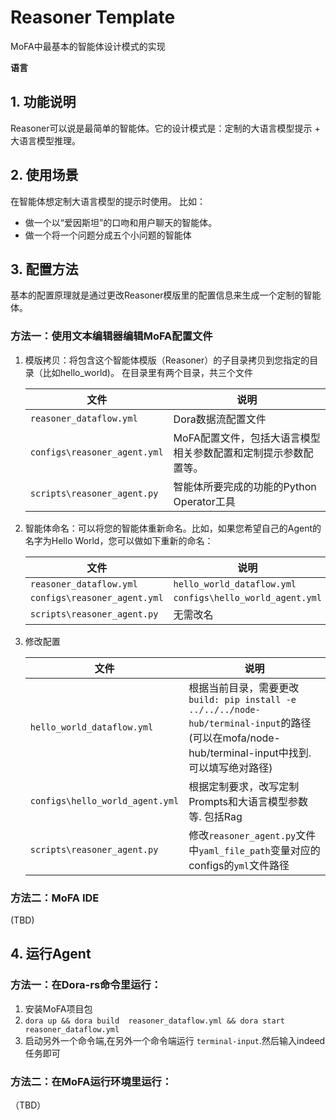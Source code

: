 # Reasoner Template  

MoFA中最基本的智能体设计模式的实现

**语言**


## 1. 功能说明

Reasoner可以说是最简单的智能体。它的设计模式是：定制的大语言模型提示 + 大语言模型推理。

## 2. 使用场景

在智能体想定制大语言模型的提示时使用。
比如：

- 做一个以“爱因斯坦”的口吻和用户聊天的智能体。
- 做一个将一个问题分成五个小问题的智能体


## 3. 配置方法

基本的配置原理就是通过更改Reasoner模版里的配置信息来生成一个定制的智能体。

### 方法一：使用文本编辑器编辑MoFA配置文件

1. 模版拷贝：将包含这个智能体模版（Reasoner）的子目录拷贝到您指定的目录（比如hello_world)。 在目录里有两个目录，共三个文件

   | 文件                         | 说明                                                         |
   | ---------------------------- | ------------------------------------------------------------ |
   | `reasoner_dataflow.yml`      | Dora数据流配置文件                                           |
   | `configs\reasoner_agent.yml` | MoFA配置文件，包括大语言模型相关参数配置和定制提示参数配置等。 |
   | `scripts\reasoner_agent.py`  | 智能体所要完成的功能的Python Operator工具                    |

2. 智能体命名：可以将您的智能体重新命名。比如，如果您希望自己的Agent的名字为Hello World，您可以做如下重新的命名：

   | 文件                         | 说明                            |
   | ---------------------------- | ------------------------------- |
   | `reasoner_dataflow.yml`      | `hello_world_dataflow.yml`      |
   | `configs\reasoner_agent.yml` | `configs\hello_world_agent.yml` |
   | `scripts\reasoner_agent.py`  | 无需改名                        |

   

3. 修改配置

   

   | 文件                            | 说明                                                         |
   | ------------------------------- | ------------------------------------------------------------ |
   | `hello_world_dataflow.yml`      | 根据当前目录，需要更改`build: pip install -e ../../../node-hub/terminal-input`的路径(可以在mofa/node-hub/terminal-input中找到. 可以填写绝对路径) |
   | `configs\hello_world_agent.yml` | 根据定制要求，改写定制Prompts和大语言模型参数等. 包括Rag              |
   | `scripts\reasoner_agent.py`     | 修改`reasoner_agent.py`文件中`yaml_file_path`变量对应的configs的`yml`文件路径                                                     |

   

### 方法二：MoFA IDE

(TBD)

## 4. 运行Agent

### 方法一：在Dora-rs命令里运行：

1. 安装MoFA项目包
2. `dora up && dora build  reasoner_dataflow.yml && dora start reasoner_dataflow.yml`
3. 启动另外一个命令端,在另外一个命令端运行 `terminal-input`.然后输入indeed任务即可


### 方法二：在MoFA运行环境里运行：

（TBD）
